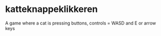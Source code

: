 # katteknappeklikkeren
A game where a cat is pressing buttons, 
controls = WASD and E or arrow keys
